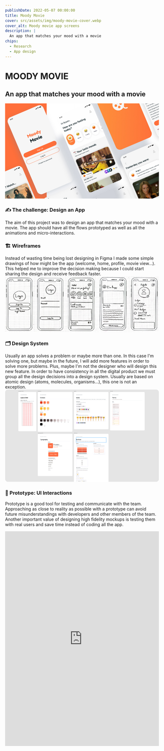 ```yaml
---
publishDate: 2022-05-07 00:00:00
title: Moody Movie
cover: src/assets/img/moody-movie-cover.webp
cover_alt: Moody movie app screens
description: |
  An app that matches your mood with a movie
chips:
  - Research
  - App design
---
```


# MOODY MOVIE

## An app that matches your mood with a movie

![Moody Movie cover image](src/assets/img/moody-movie-cover.webp)

### ✍️ The challenge: Design an App

The aim of this project was to design an app that matches your mood with a movie. The app should have all the flows prototyped as well as all the animations and micro-interactions.

### 🏗 Wireframes

Instead of wasting time being lost designing in Figma I made some simple drawings of how might be the app (welcome, home, profile, movie view...). This helped me to improve the decision making because I could start sharing the design and receive feedback faster.
![Travel Beyond Design System](src/assets/img/moody-movie-wireframe-large.webp)

### 🗂 Design System

Usually an app solves a problem or maybe more than one. In this case I'm solving one, but maybe in the future, I will add more features in order to solve more problems. Plus, maybe I'm not the designer who will design this new feature. In order to have consistency in all the digital product we must group all the design decisions into a design system. Usually are based on atomic design (atoms, molecules, organisms...), this one is not an exception.
![Travel Beyond cover image](src/assets/img/moody-movie-design-system-large.jpg)

### 📱 Prototype: UI Interactions

Prototype is a good tool for testing and communicate with the team. Approaching as close to reality as possible with a prototype can avoid future misunderstandings with developers and other members of the team. Another important value of designing high fidelity mockups is testing them with real users and save time instead of coding all the app.

<iframe
  style="border: none;"
  width="100%"
  height="704"
  src="https://www.figma.com/embed?embed_host=share&url=https%3A%2F%2Fwww.figma.com%2Fproto%2FSR7LaqdnAjkv3mlYIy15sP%2FBAU-Experience-Design---Rub%25C3%25A9n-Castillo
  %3Fpage-id%3D655%253A2104%26node-id%3D879%253A2477%26viewport%3D328%252C48%252C0.08%26scaling%3Dscale-down%26starting-point-node-id%3D879%253A2477%26hide-ui%3D1"
  allowfullscreen
></iframe>
